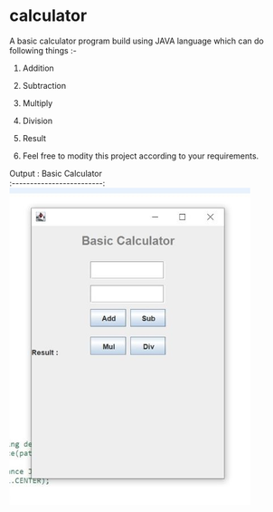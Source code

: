 # calculator

A basic calculator program build using JAVA language which can do following things :-

1. Addition
2. Subtraction
3. Multiply
4. Division
5. Result

6. Feel free to modity this project according to your requirements.

Output :
Basic Calculator            
:-------------------------:
![basiccalculator](https://raw.githubusercontent.com/diveshthapa/calculator/main/basic%20calculator%20560px.jpg)
